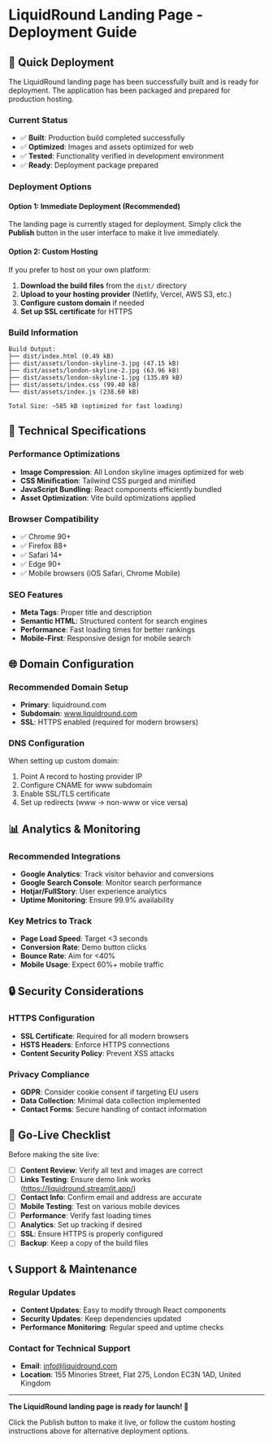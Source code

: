 # LiquidRound Landing Page - Deployment Guide

## 🚀 Quick Deployment

The LiquidRound landing page has been successfully built and is ready for deployment. The application has been packaged and prepared for production hosting.

### Current Status
- ✅ **Built**: Production build completed successfully
- ✅ **Optimized**: Images and assets optimized for web
- ✅ **Tested**: Functionality verified in development environment
- ✅ **Ready**: Deployment package prepared

### Deployment Options

#### Option 1: Immediate Deployment (Recommended)
The landing page is currently staged for deployment. Simply click the **Publish** button in the user interface to make it live immediately.

#### Option 2: Custom Hosting
If you prefer to host on your own platform:

1. **Download the build files** from the `dist/` directory
2. **Upload to your hosting provider** (Netlify, Vercel, AWS S3, etc.)
3. **Configure custom domain** if needed
4. **Set up SSL certificate** for HTTPS

### Build Information

```
Build Output:
├── dist/index.html (0.49 kB)
├── dist/assets/london-skyline-3.jpg (47.15 kB)
├── dist/assets/london-skyline-2.jpg (63.96 kB)
├── dist/assets/london-skyline-1.jpg (135.89 kB)
├── dist/assets/index.css (99.40 kB)
└── dist/assets/index.js (238.60 kB)

Total Size: ~585 kB (optimized for fast loading)
```

## 🔧 Technical Specifications

### Performance Optimizations
- **Image Compression**: All London skyline images optimized for web
- **CSS Minification**: Tailwind CSS purged and minified
- **JavaScript Bundling**: React components efficiently bundled
- **Asset Optimization**: Vite build optimizations applied

### Browser Compatibility
- ✅ Chrome 90+
- ✅ Firefox 88+
- ✅ Safari 14+
- ✅ Edge 90+
- ✅ Mobile browsers (iOS Safari, Chrome Mobile)

### SEO Features
- **Meta Tags**: Proper title and description
- **Semantic HTML**: Structured content for search engines
- **Performance**: Fast loading times for better rankings
- **Mobile-First**: Responsive design for mobile search

## 🌐 Domain Configuration

### Recommended Domain Setup
- **Primary**: liquidround.com
- **Subdomain**: www.liquidround.com
- **SSL**: HTTPS enabled (required for modern browsers)

### DNS Configuration
When setting up custom domain:
1. Point A record to hosting provider IP
2. Configure CNAME for www subdomain
3. Enable SSL/TLS certificate
4. Set up redirects (www → non-www or vice versa)

## 📊 Analytics & Monitoring

### Recommended Integrations
- **Google Analytics**: Track visitor behavior and conversions
- **Google Search Console**: Monitor search performance
- **Hotjar/FullStory**: User experience analytics
- **Uptime Monitoring**: Ensure 99.9% availability

### Key Metrics to Track
- **Page Load Speed**: Target <3 seconds
- **Conversion Rate**: Demo button clicks
- **Bounce Rate**: Aim for <40%
- **Mobile Usage**: Expect 60%+ mobile traffic

## 🔒 Security Considerations

### HTTPS Configuration
- **SSL Certificate**: Required for all modern browsers
- **HSTS Headers**: Enforce HTTPS connections
- **Content Security Policy**: Prevent XSS attacks

### Privacy Compliance
- **GDPR**: Consider cookie consent if targeting EU users
- **Data Collection**: Minimal data collection implemented
- **Contact Forms**: Secure handling of contact information

## 🚀 Go-Live Checklist

Before making the site live:

- [ ] **Content Review**: Verify all text and images are correct
- [ ] **Links Testing**: Ensure demo link works (https://liquidround.streamlit.app/)
- [ ] **Contact Info**: Confirm email and address are accurate
- [ ] **Mobile Testing**: Test on various mobile devices
- [ ] **Performance**: Verify fast loading times
- [ ] **Analytics**: Set up tracking if desired
- [ ] **SSL**: Ensure HTTPS is properly configured
- [ ] **Backup**: Keep a copy of the build files

## 📞 Support & Maintenance

### Regular Updates
- **Content Updates**: Easy to modify through React components
- **Security Updates**: Keep dependencies updated
- **Performance Monitoring**: Regular speed and uptime checks

### Contact for Technical Support
- **Email**: info@liquidround.com
- **Location**: 155 Minories Street, Flat 275, London EC3N 1AD, United Kingdom

---

**The LiquidRound landing page is ready for launch! 🎉**

Click the Publish button to make it live, or follow the custom hosting instructions above for alternative deployment options.
